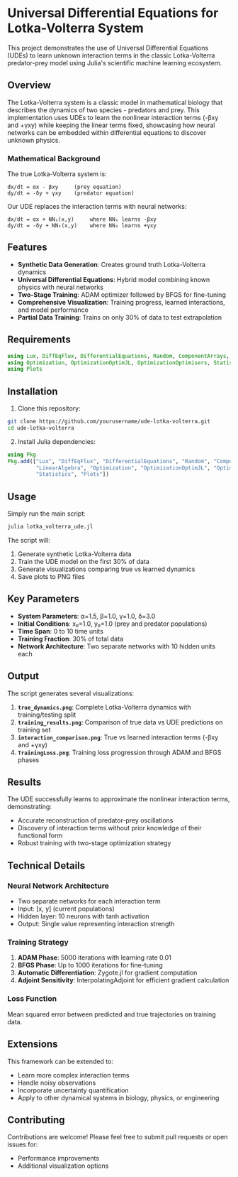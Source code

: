 # 
# Universal Differential Equations for Lotka-Volterra System

This project demonstrates the use of Universal Differential Equations (UDEs) to learn unknown interaction terms in the classic Lotka-Volterra predator-prey model using Julia's scientific machine learning ecosystem.

## Overview

The Lotka-Volterra system is a classic model in mathematical biology that describes the dynamics of two species - predators and prey. This implementation uses UDEs to learn the nonlinear interaction terms (-βxy and +γxy) while keeping the linear terms fixed, showcasing how neural networks can be embedded within differential equations to discover unknown physics.

### Mathematical Background

The true Lotka-Volterra system is:
```
dx/dt = αx - βxy     (prey equation)
dy/dt = -δy + γxy    (predator equation)
```

Our UDE replaces the interaction terms with neural networks:
```
dx/dt = αx + NN₁(x,y)     where NN₁ learns -βxy
dy/dt = -δy + NN₂(x,y)    where NN₂ learns +γxy
```

## Features

- **Synthetic Data Generation**: Creates ground truth Lotka-Volterra dynamics
- **Universal Differential Equations**: Hybrid model combining known physics with neural networks
- **Two-Stage Training**: ADAM optimizer followed by BFGS for fine-tuning
- **Comprehensive Visualization**: Training progress, learned interactions, and model performance
- **Partial Data Training**: Trains on only 30% of data to test extrapolation

## Requirements

```julia
using Lux, DiffEqFlux, DifferentialEquations, Random, ComponentArrays, LinearAlgebra
using Optimization, OptimizationOptimJL, OptimizationOptimisers, Statistics
using Plots
```

## Installation

1. Clone this repository:
```bash
git clone https://github.com/yourusername/ude-lotka-volterra.git
cd ude-lotka-volterra
```

2. Install Julia dependencies:
```julia
using Pkg
Pkg.add(["Lux", "DiffEqFlux", "DifferentialEquations", "Random", "ComponentArrays", 
         "LinearAlgebra", "Optimization", "OptimizationOptimJL", "OptimizationOptimisers", 
         "Statistics", "Plots"])
```

## Usage

Simply run the main script:
```julia
julia lotka_volterra_ude.jl
```

The script will:
1. Generate synthetic Lotka-Volterra data
2. Train the UDE model on the first 30% of data
3. Generate visualizations comparing true vs learned dynamics
4. Save plots to PNG files

## Key Parameters

- **System Parameters**: α=1.5, β=1.0, γ=1.0, δ=3.0
- **Initial Conditions**: x₀=1.0, y₀=1.0 (prey and predator populations)
- **Time Span**: 0 to 10 time units
- **Training Fraction**: 30% of total data
- **Network Architecture**: Two separate networks with 10 hidden units each

## Output

The script generates several visualizations:

1. **`true_dynamics.png`**: Complete Lotka-Volterra dynamics with training/testing split
2. **`training_results.png`**: Comparison of true data vs UDE predictions on training set
3. **`interaction_comparison.png`**: True vs learned interaction terms (-βxy and +γxy)
4. **`TrainingLoss.png`**: Training loss progression through ADAM and BFGS phases

## Results

The UDE successfully learns to approximate the nonlinear interaction terms, demonstrating:
- Accurate reconstruction of predator-prey oscillations
- Discovery of interaction terms without prior knowledge of their functional form
- Robust training with two-stage optimization strategy

## Technical Details

### Neural Network Architecture
- Two separate networks for each interaction term
- Input: [x, y] (current populations)
- Hidden layer: 10 neurons with tanh activation
- Output: Single value representing interaction strength

### Training Strategy
1. **ADAM Phase**: 5000 iterations with learning rate 0.01
2. **BFGS Phase**: Up to 1000 iterations for fine-tuning
3. **Automatic Differentiation**: Zygote.jl for gradient computation
4. **Adjoint Sensitivity**: InterpolatingAdjoint for efficient gradient calculation

### Loss Function
Mean squared error between predicted and true trajectories on training data.

## Extensions

This framework can be extended to:
- Learn more complex interaction terms
- Handle noisy observations
- Incorporate uncertainty quantification
- Apply to other dynamical systems in biology, physics, or engineering

## Contributing

Contributions are welcome! Please feel free to submit pull requests or open issues for:
- Performance improvements
- Additional visualization options
